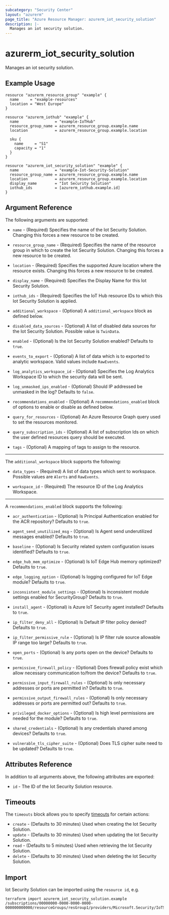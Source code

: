 ```yaml
---
subcategory: "Security Center"
layout: "azurerm"
page_title: "Azure Resource Manager: azurerm_iot_security_solution"
description: |-
  Manages an iot security solution.
---
```


# azurerm_iot_security_solution

Manages an iot security solution.

## Example Usage

```hcl
resource "azurerm_resource_group" "example" {
  name     = "example-resources"
  location = "West Europe"
}

resource "azurerm_iothub" "example" {
  name                = "example-IoTHub"
  resource_group_name = azurerm_resource_group.example.name
  location            = azurerm_resource_group.example.location

  sku {
    name     = "S1"
    capacity = "1"
  }
}

resource "azurerm_iot_security_solution" "example" {
  name                = "example-Iot-Security-Solution"
  resource_group_name = azurerm_resource_group.example.name
  location            = azurerm_resource_group.example.location
  display_name        = "Iot Security Solution"
  iothub_ids          = [azurerm_iothub.example.id]
}
```

## Argument Reference

The following arguments are supported:

* `name` - (Required) Specifies the name of the Iot Security Solution. Changing this forces a new resource to be created.

* `resource_group_name` - (Required) Specifies the name of the resource group in which to create the Iot Security Solution. Changing this forces a new resource to be created.

* `location` - (Required) Specifies the supported Azure location where the resource exists. Changing this forces a new resource to be created.

* `display_name` - (Required) Specifies the Display Name for this Iot Security Solution.

* `iothub_ids` - (Required) Specifies the IoT Hub resource IDs to which this Iot Security Solution is applied.

* `additional_workspace` - (Optional) A `additional_workspace` block as defined below.

* `disabled_data_sources` - (Optional) A list of disabled data sources for the Iot Security Solution. Possible value is `TwinData`.

* `enabled` - (Optional) Is the Iot Security Solution enabled? Defaults to `true`.

* `events_to_export` - (Optional) A list of data which is to exported to analytic workspace. Valid values include `RawEvents`.

* `log_analytics_workspace_id` - (Optional) Specifies the Log Analytics Workspace ID to which the security data will be sent.

* `log_unmasked_ips_enabled` - (Optional) Should IP addressed be unmasked in the log? Defaults to `false`.

* `recommendations_enabled` - (Optional) A `recommendations_enabled` block of options to enable or disable as defined below.

* `query_for_resources` - (Optional) An Azure Resource Graph query used to set the resources monitored.

* `query_subscription_ids` - (Optional) A list of subscription Ids on which the user defined resources query should be executed.

* `tags` - (Optional) A mapping of tags to assign to the resource.

---

The `additional_workspace` block supports the following:

* `data_types` - (Required) A list of data types which sent to workspace. Possible values are `Alerts` and `RawEvents`.

* `workspace_id` - (Required) The resource ID of the Log Analytics Workspace.

---

A `recommendations_enabled` block supports the following:

* `acr_authentication` - (Optional) Is Principal Authentication enabled for the ACR repository? Defaults to `true`.

* `agent_send_unutilized_msg` - (Optional) Is Agent send underutilized messages enabled? Defaults to `true`.

* `baseline` - (Optional) Is Security related system configuration issues identified? Defaults to `true`.

* `edge_hub_mem_optimize` - (Optional) Is IoT Edge Hub memory optimized? Defaults to `true`.

* `edge_logging_option` - (Optional) Is logging configured for IoT Edge module? Defaults to `true`.

* `inconsistent_module_settings` - (Optional) Is inconsistent module settings enabled for SecurityGroup? Defaults to `true`.

* `install_agent` - (Optional) is Azure IoT Security agent installed? Defaults to `true`.

* `ip_filter_deny_all` - (Optional) Is Default IP filter policy denied? Defaults to `true`.

* `ip_filter_permissive_rule` - (Optional) Is IP filter rule source allowable IP range too large? Defaults to `true`.

* `open_ports` - (Optional) Is any ports open on the device? Defaults to `true`.

* `permissive_firewall_policy` - (Optional) Does firewall policy exist which allow necessary communication to/from the device? Defaults to `true`.

* `permissive_input_firewall_rules` - (Optional) Is only necessary addresses or ports are permitted in? Defaults to `true`.

* `permissive_output_firewall_rules` - (Optional) Is only necessary addresses or ports are permitted out? Defaults to `true`.

* `privileged_docker_options` - (Optional) Is high level permissions are needed for the module? Defaults to `true`.

* `shared_credentials` - (Optional) Is any credentials shared among devices? Defaults to `true`.

* `vulnerable_tls_cipher_suite` - (Optional) Does TLS cipher suite need to be updated? Defaults to `true`.

## Attributes Reference

In addition to all arguments above, the following attributes are exported:

* `id` - The ID of the Iot Security Solution resource.

## Timeouts

The `timeouts` block allows you to specify [timeouts](https://www.terraform.io/language/resources/syntax#operation-timeouts) for certain actions:

* `create` - (Defaults to 30 minutes) Used when creating the Iot Security Solution.
* `update` - (Defaults to 30 minutes) Used when updating the Iot Security Solution.
* `read` - (Defaults to 5 minutes) Used when retrieving the Iot Security Solution.
* `delete` - (Defaults to 30 minutes) Used when deleting the Iot Security Solution.

## Import

Iot Security Solution can be imported using the `resource id`, e.g.

```shell
terraform import azurerm_iot_security_solution.example /subscriptions/00000000-0000-0000-0000-000000000000/resourceGroups/resGroup1/providers/Microsoft.Security/IoTSecuritySolutions/solution1
```
